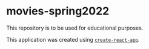# movies-spring2022

This repository is to be used for educational purposes.

This application was created using [`create-react-app`](https://create-react-app.dev/docs/getting-started/).